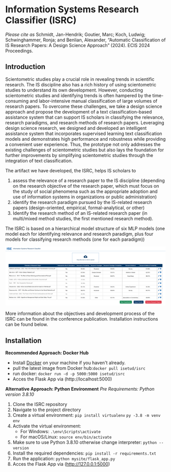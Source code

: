 # Information Systems Research Classifier (ISRC) 

*Please cite as* Schmidt, Jan-Hendrik; Goutier, Marc; Koch, Ludwig; Schwinghammer, Ronja; and Benlian, Alexander, “Automatic Classification of IS Research Papers: A Design Science Approach” (2024). ECIS 2024 Proceedings.

## Introduction
Scientometric studies play a crucial role in revealing trends in scientific research. The IS discipline also has a rich history of using scientometric studies to understand its own development. However, conducting scientometric studies and identifying trends is often hampered by the time-consuming and labor-intensive manual classification of large volumes of research papers. To overcome these challenges, we take a design science approach and propose the development of a text classification-based assistance system that can support IS scholars in classifying the relevance, research paradigms, and research methods of research papers. Leveraging design science research, we designed and developed an intelligent assistance system that incorporates supervised learning text classification models and demonstrates high performance and robustness while providing a convenient user experience. Thus, the prototype not only addresses the existing challenges of scientometric studies but also lays the foundation for further improvements by simplifying scientometric studies through the integration of text classification.

The artifact we have developed, the ISRC, helps IS scholars to 
1. assess the relevance of a research paper to the IS discipline (depending on the research objective of the research paper, which must focus on the study of social phenomena such as the appropriate adoption and use of information systems in organizations or public administration)
2. identify the research paradigm pursued by the IS-related research papers (design-oriented, empirical, formal-analytical, or other)
3. Identify the research method of an IS-related research paper (in multi/mixed method studies, the first mentioned research method).

The ISRC is based on a hierarchical model structure of six MLP models (one model each for identifying relevance and research paradigm, plus four models for classifying research methods (one for each paradigm))

![Alt text](/mysite/static/images/ISRC_GUI.png?raw=true "GUI of ISRC")

More information about the objectives and development process of the ISRC can be found in the conference publication. Installation instructions can be found below.

## Installation

__Recommended Approach: Docker Hub__
- Install [Docker](https://www.docker.com/) on your machine if you haven't already.
- pull the latest image from Docker hub:`docker pull isetud/isrc`
- run docker: `docker run -d -p 5000:5000 isetud/isrc`
- Acces the Flask App via (http://localhost:5000)

__Alternative Approach: Python Environment__
_Pre Requirements: Python version 3.8.10_
1. Clone the ISRC repository
2. Navigate to the project directory
3. Create a virtual environment: 
   `pip install virtualenv`
   `py -3.8 -m venv env`
4. Activate the virtual environment:
   - For Windows: `.\env\Scripts\activate`
   - For macOS/Linux: `source env/bin/activate`
5. Make sure to use Python 3.8.10 otherwise change interpreter:
   `python --version`
6. Install the required dependencies: `pip install -r requirements.txt`
7. Run the application: `python mysite/flask_app.py`
8. Acces the Flask App via (http://127.0.0.1:5000)
